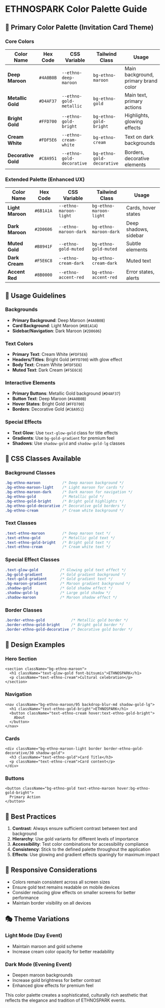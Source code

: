 # ETHNOSPARK Color Palette Guide

## 🎨 Primary Color Palette (Invitation Card Theme)

### Core Colors
| Color Name | Hex Code | CSS Variable | Tailwind Class | Usage |
|------------|----------|--------------|----------------|-------|
| **Deep Maroon** | `#4A0B0B` | `--ethno-deep-maroon` | `bg-ethno-maroon` | Main background, primary brand color |
| **Metallic Gold** | `#D4AF37` | `--ethno-gold-metallic` | `bg-ethno-gold` | Main text, primary actions |
| **Bright Gold** | `#FFD700` | `--ethno-gold-bright` | `bg-ethno-gold-bright` | Highlights, glowing effects |
| **Cream White** | `#FDF5E6` | `--ethno-cream-white` | `bg-ethno-cream` | Text on dark backgrounds |
| **Decorative Gold** | `#C8A951` | `--ethno-gold-decorative` | `bg-ethno-gold-decorative` | Borders, decorative elements |

### Extended Palette (Enhanced UX)
| Color Name | Hex Code | CSS Variable | Tailwind Class | Usage |
|------------|----------|--------------|----------------|-------|
| **Light Maroon** | `#6B1A1A` | `--ethno-maroon-light` | `bg-ethno-maroon-light` | Cards, hover states |
| **Dark Maroon** | `#2D0606` | `--ethno-maroon-dark` | `bg-ethno-maroon-dark` | Deep shadows, sidebar |
| **Muted Gold** | `#B8941F` | `--ethno-gold-muted` | `bg-ethno-gold-muted` | Subtle elements |
| **Dark Cream** | `#F5E6C8` | `--ethno-cream-dark` | `bg-ethno-cream-dark` | Muted text |
| **Accent Red** | `#8B0000` | `--ethno-accent-red` | `bg-ethno-accent-red` | Error states, alerts |

## 🎯 Usage Guidelines

### Backgrounds
- **Primary Background**: Deep Maroon (`#4A0B0B`)
- **Card Background**: Light Maroon (`#6B1A1A`)
- **Sidebar/Navigation**: Dark Maroon (`#2D0606`)

### Text Colors
- **Primary Text**: Cream White (`#FDF5E6`)
- **Headers/Titles**: Bright Gold (`#FFD700`) with glow effect
- **Body Text**: Cream White (`#FDF5E6`)
- **Muted Text**: Dark Cream (`#F5E6C8`)

### Interactive Elements
- **Primary Buttons**: Metallic Gold background (`#D4AF37`)
- **Button Text**: Deep Maroon (`#4A0B0B`)
- **Hover States**: Bright Gold (`#FFD700`)
- **Borders**: Decorative Gold (`#C8A951`)

### Special Effects
- **Text Glow**: Use `text-glow-gold` class for title effects
- **Gradients**: Use `bg-gold-gradient` for premium feel
- **Shadows**: Use `shadow-gold` and `shadow-gold-lg` classes

## 🔧 CSS Classes Available

### Background Classes
```css
.bg-ethno-maroon          /* Deep maroon background */
.bg-ethno-maroon-light    /* Light maroon for cards */
.bg-ethno-maroon-dark     /* Dark maroon for navigation */
.bg-ethno-gold            /* Metallic gold */
.bg-ethno-gold-bright     /* Bright gold highlights */
.bg-ethno-gold-decorative /* Decorative gold borders */
.bg-ethno-cream           /* Cream white background */
```

### Text Classes
```css
.text-ethno-maroon        /* Deep maroon text */
.text-ethno-gold          /* Metallic gold text */
.text-ethno-gold-bright   /* Bright gold text */
.text-ethno-cream         /* Cream white text */
```

### Special Effect Classes
```css
.text-glow-gold          /* Glowing gold text effect */
.bg-gold-gradient        /* Gold gradient background */
.text-gold-gradient      /* Gold gradient text */
.bg-maroon-gradient      /* Maroon gradient background */
.shadow-gold             /* Gold shadow effect */
.shadow-gold-lg          /* Large gold shadow */
.shadow-maroon           /* Maroon shadow effect */
```

### Border Classes
```css
.border-ethno-gold            /* Metallic gold border */
.border-ethno-gold-bright     /* Bright gold border */
.border-ethno-gold-decorative /* Decorative gold border */
```

## 🎨 Design Examples

### Hero Section
```tsx
<section className="bg-ethno-maroon">
  <h1 className="text-glow-gold font-bitsumis">ETHNOSPARK</h1>
  <p className="text-ethno-cream">Cultural celebration</p>
</section>
```

### Navigation
```tsx
<nav className="bg-ethno-maroon/95 backdrop-blur-md shadow-gold-lg">
  <h1 className="text-ethno-gold-bright">ETHNOSPARK</h1>
  <button className="text-ethno-cream hover:text-ethno-gold-bright">
    About
  </button>
</nav>
```

### Cards
```tsx
<div className="bg-ethno-maroon-light border border-ethno-gold-decorative/30 shadow-gold">
  <h3 className="text-ethno-gold">Card Title</h3>
  <p className="text-ethno-cream">Card content</p>
</div>
```

### Buttons
```tsx
<button className="bg-ethno-gold text-ethno-maroon hover:bg-ethno-gold-bright">
  Primary Action
</button>
```

## 🌟 Best Practices

1. **Contrast**: Always ensure sufficient contrast between text and background
2. **Hierarchy**: Use gold variants for different levels of importance
3. **Accessibility**: Test color combinations for accessibility compliance
4. **Consistency**: Stick to the defined palette throughout the application
5. **Effects**: Use glowing and gradient effects sparingly for maximum impact

## 📱 Responsive Considerations

- Colors remain consistent across all screen sizes
- Ensure gold text remains readable on mobile devices
- Consider reducing glow effects on smaller screens for better performance
- Maintain border visibility on all devices

## 🎭 Theme Variations

### Light Mode (Day Event)
- Maintain maroon and gold scheme
- Increase cream color opacity for better readability

### Dark Mode (Evening Event)
- Deepen maroon backgrounds
- Increase gold brightness for better contrast
- Enhanced glow effects for premium feel

This color palette creates a sophisticated, culturally rich aesthetic that reflects the elegance and tradition of ETHNOSPARK events.